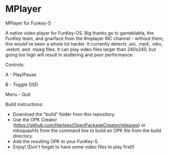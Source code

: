 # MPlayer
MPlayer for Funkey-S

A native video player for FunKey-OS. Big thanks go to gameblabla, the FunKey team, and gnarface from the #mplayer IRC channel - without them, this would've been a whole lot harder. It currently detects .avi, .mp4, .mkv, .webm, and .mpeg files. It can play video files larger than 240x240, but going too high will result in stuttering and poor performance.

Controls:

A - Play/Pause

B - Toggle OSD

Menu - Quit

Build instructions:

- Download the "build" folder from this repository.
- Use the OPK Creator (https://github.com/Harteex/OpenPackageCreator/releases) or mksquashfs from the command line to build an OPK file from the build directory.
- Add the resulting OPK to your FunKey-S.
- Enjoy! (Don't forget to have some video files to play first!)
